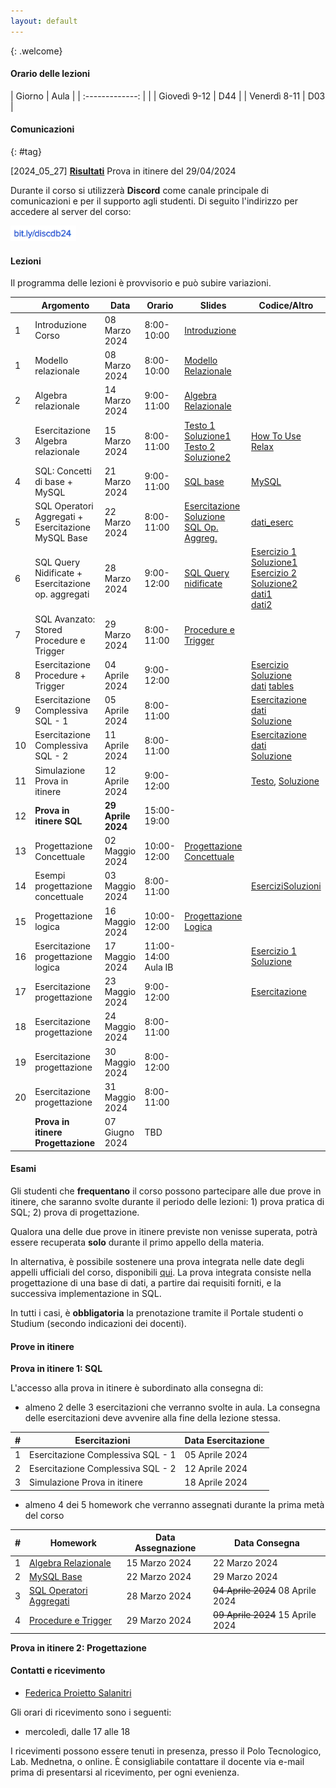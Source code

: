 ```yaml
---
layout: default
---
```

{: .welcome} 

#### Orario delle lezioni

| Giorno          | Aula |
| :-------------: |      |
| Giovedì 9-12 |  D44  | 
| Venerdì 8-11 |  D03  | 

#### Comunicazioni
{: #tag}

[2024_05_27] [**Risultati**](https://tinyurl.com/provaae) Prova in itinere del 29/04/2024

Durante il corso si utilizzerà **Discord** come canale principale di comunicazioni e per il supporto agli studenti.
Di seguito l'indirizzo per accedere al server del corso:

<img src='imgs/discord_db24.PNG' height='25'>

#### Lezioni

Il programma delle lezioni è provvisorio e può subire variazioni.

|  | Argomento                                          | Data           |Orario           | Slides                          | Codice/Altro|
|--|----------------------------------------------------|----------------|---------------- |-------------------------------  |-----------------|
|1 | Introduzione Corso                                 | 08 Marzo 2024  |8:00-10:00       |[Introduzione](https://bit.ly/43cYYpx)                   |                 | 
|1 | Modello relazionale                                | 08 Marzo 2024  |8:00-10:00       |[Modello Relazionale](https://bit.ly/48Mxg44)            |                 |
|2| Algebra relazionale                                | 14 Marzo 2024  |9:00-11:00       |[Algebra Relazionale](https://tinyurl.com/algebrarelaz)  |                 |
|3 | Esercitazione Algebra relazionale                  | 15 Marzo 2024  |8:00-11:00       |[Testo 1](https://tinyurl.com/es1algrel) [Soluzione1](https://tinyurl.com/es1sol)  <br> [Testo 2](https://tinyurl.com/es2algrel) [Soluzione2](https://tinyurl.com/es2sol)                                |[How To Use Relax](https://tinyurl.com/useRelax)              |
|4 | SQL: Concetti di base + MySQL                      | 21 Marzo 2024  |9:00-11:00             |[SQL base](https://studentiunict-my.sharepoint.com/:b:/g/personal/f_proiettosalanitri_unict_it/EQayLibXXMtPmeNbX_C4RBsBx68lCU3TQK1H36LsjtqyZQ?e=Sq0Bgl)          |[MySQL](https://studentiunict-my.sharepoint.com/:b:/g/personal/f_proiettosalanitri_unict_it/EUHODtxLUdxOi4NzHtwVlmIB1-WPl5hKXWhLKTbuMKraOw?e=ZOWG3o)                 |
|5 | SQL Operatori Aggregati + Esercitazione MySQL Base | 22 Marzo 2024  |8:00-11:00             |[Esercitazione](https://studentiunict-my.sharepoint.com/:b:/g/personal/f_proiettosalanitri_unict_it/ETRIIwPQmipOmOqMjuNXEVQBpz7fXiuMNacVZRvBDCXxtQ?e=1FYnBx) [Soluzione](https://tinyurl.com/esercsol2) <br> [SQL Op. Aggreg.](https://studentiunict-my.sharepoint.com/:b:/g/personal/f_proiettosalanitri_unict_it/EUJlYmuHlDlOlrB8aLUKBZ8BtJpv7h4Y8J1tDVRkD1dY7Q?e=oZAdRT)               | [dati_eserc](https://studentiunict-my.sharepoint.com/:u:/g/personal/f_proiettosalanitri_unict_it/EZvJVPKUHU9PkOaFjyW2uNwBO4pcPwOQxXr6N1iQFZkQ9Q?e=VfLZT1)                |
|6 | SQL Query Nidificate + Esercitazione op. aggregati | 28 Marzo 2024  |9:00-12:00             |[SQL Query nidificate](https://tinyurl.com/querynidif) | [Esercizio 1](https://tinyurl.com/es1aggr) [Soluzione1](https://tinyurl.com/sol1aggr) <br> [Esercizio 2](https://tinyurl.com/es2aggrnidif) [Soluzione2](https://tinyurl.com/sol2nidif) <br> [dati1](https://tinyurl.com/esdat1) <br> [dati2](https://tinyurl.com/esdat2)       |
|7 | SQL Avanzato: Stored Procedure e Trigger           | 29 Marzo 2024  |8:00-11:00             | [Procedure e Trigger](https://tinyurl.com/proctrig)                                |                 |
|8 | Esercitazione  Procedure + Trigger                 | 04 Aprile 2024 |9:00-12:00             |   | [Esercizio](https://tinyurl.com/esprotrig) [Soluzione](https://tinyurl.com/solprotrig) <br>[dati](https://tinyurl.com/protrigdati) [tables](https://tinyurl.com/tabespro)                 |
|9 | Esercitazione  Complessiva SQL - 1                 | 05 Aprile 2024 |8:00-11:00             |                              | [Esercitazione](https://studentiunict-my.sharepoint.com/:b:/g/personal/f_proiettosalanitri_unict_it/EclR4npL2UlJg0WlRzj_zZwBr4B6cHlyWJhfuP0LxLDNLg?e=eNhlsA)   [dati](https://studentiunict-my.sharepoint.com/:u:/g/personal/f_proiettosalanitri_unict_it/EStWqd999YtKjQdqnDztzB4BCsXCqLRiQV0K0r3rs7CK_A?e=96qpxG) <br> [Soluzione](https://tinyurl.com/9essol)                 |
|10| Esercitazione  Complessiva SQL - 2                 | 11 Aprile 2024 |8:00-11:00             |                                 |[Esercitazione](https://tinyurl.com/es1104) [dati](https://tinyurl.com/dati1104) <br> [Soluzione](https://tinyurl.com/10soles)                 |
|11| Simulazione Prova in itinere                       | 12 Aprile 2024 |9:00-12:00             | | [Testo](https://studentiunict-my.sharepoint.com/:b:/g/personal/simone_palazzo_unict_it/ETG6PpMprShPgl3ehDXHZ6YBSxp5LMeDjEtXiQ0D04QYqA?e=QLc3n4), [Soluzione](https://studentiunict-my.sharepoint.com/:u:/g/personal/simone_palazzo_unict_it/EXKNtto2dDNMtjij1LHwf3EBa0yyURGfVZtpaoKpvUKySw?e=wVIZRj)                                |                 
|12| **Prova in itinere  SQL**                          | **29 Aprile 2024** |15:00-19:00        |                                 |                 | 
|13| Progettazione Concettuale                          | 02 Maggio 2024 |10:00-12:00            | [Progettazione Concettuale](https://tinyurl.com/13progConc) |                 |
|14| Esempi progettazione concettuale                   | 03 Maggio 2024 |8:00-11:00             |                                 | [Esercizi](https://tinyurl.com/esProgConc)[Soluzioni](https://tinyurl.com/progconcsol)                 |
|15| Progettazione logica                               | 16 Maggio 2024 |10:00-12:00            | [Progettazione Logica](https://tinyurl.com/proglogic)  |                 |
|16| Esercitazione progettazione logica                 | 17 Maggio 2024 |11:00-14:00 Aula IB    |                                 | [Esercizio 1](https://tinyurl.com/esproglog) [Soluzione](https://tinyurl.com/sol1doc)                  |
|17| Esercitazione progettazione                        | 23 Maggio 2024 |9:00-12:00             |                                 |[Esercitazione](https://tinyurl.com/prog205)                 |
|18| Esercitazione progettazione                        | 24 Maggio 2024 |8:00-11:00             |                                 |                 |
|19| Esercitazione progettazione                        | 30 Maggio 2024 |8:00-12:00             |                                 |                 |
|20| Esercitazione progettazione                        | 31 Maggio 2024 |8:00-11:00             |                                 |                 |
|  | **Prova in itinere Progettazione**                 | 07 Giugno 2024 |TBD                    |                                 |                 | 



#### Esami

Gli studenti che **frequentano** il corso possono partecipare alle due prove in itinere, che saranno svolte durante il periodo delle lezioni: 1) prova pratica di SQL; 2) prova di progettazione.

Qualora una delle due prove in itinere previste non venisse superata, potrà essere recuperata **solo** durante il primo appello della materia.  

In alternativa, è possibile sostenere una prova integrata nelle date degli appelli ufficiali del corso, disponibili [qui](https://www.dieei.unict.it/sites/default/files/files/CalendarioEsami_L8INF_2023-2024_v2.pdf).
La prova integrata consiste nella progettazione di una base di dati, a partire dai requisiti forniti, e la successiva implementazione in SQL.

In tutti i casi, è **obbligatoria** la prenotazione tramite il Portale studenti o Studium (secondo indicazioni dei docenti).

#### Prove in itinere
**Prova in itinere 1: SQL**

L'accesso alla prova in itinere è subordinato alla consegna di:
  - almeno 2 delle 3 esercitazioni che verranno svolte in aula. La consegna delle esercitazioni deve avvenire alla fine della lezione stessa.
    
|#      | Esercitazioni                             | Data Esercitazione | 
|------ | ----------------------------------------- | -----------------  | 
| 1     | Esercitazione  Complessiva SQL - 1        | 05 Aprile 2024     | 
| 2     | Esercitazione  Complessiva SQL - 2        | 12 Aprile 2024     | 
| 3     | Simulazione Prova in itinere              | 18 Aprile 2024     |
    
  - almeno 4 dei 5 homework che verranno assegnati durante la prima metà del corso
    
|#      | Homework                  | Data Assegnazione          | Data Consegna    |
|------ | ------------------------- | -----------------------    | ---------------- |
| 1     | [Algebra Relazionale](https://tinyurl.com/relalghw1)   | 15 Marzo 2024     | 22 Marzo 2024    |
| 2     | [MySQL Base](https://tinyurl.com/hw2basesql)           | 22 Marzo 2024     | 29 Marzo 2024    |
| 3     | [SQL Operatori Aggregati](https://tinyurl.com/hw3aggr) | 28 Marzo 2024     | ~~04 Aprile 2024~~ 08 Aprile 2024   |
| 4     | [Procedure e Trigger](https://tinyurl.com/hw4trigger)  | 29 Marzo 2024     | ~~09 Aprile 2024~~ 15 Aprile 2024  |

**Prova in itinere 2: Progettazione**

#### Contatti e ricevimento

- [Federica Proietto Salanitri](mailto:federica.proiettosalanitri@unict.it)

Gli orari di ricevimento sono i seguenti:
- mercoledì, dalle 17 alle 18

I ricevimenti possono essere tenuti in presenza, presso il Polo Tecnologico, Lab. Mednetna, o online.
È consigliabile contattare il docente via e-mail prima di presentarsi al ricevimento, per ogni evenienza.
